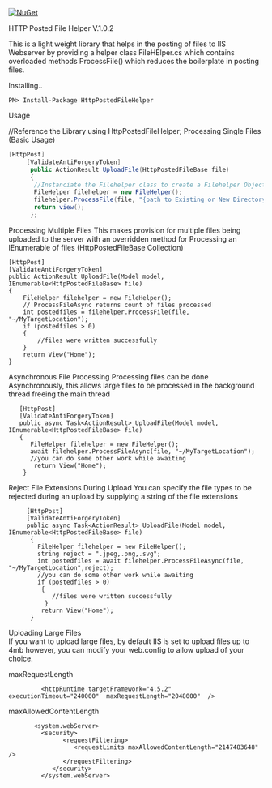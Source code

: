
[![NuGet](https://img.shields.io/nuget/v/Nuget.Core.svg)](https://www.nuget.org/packages/HttpPostedFileHelper/)

HTTP Posted File Helper V.1.0.2

This is a light weight library that helps in the posting of files to IIS Webserver by providing a helper class FileHElper.cs which contains overloaded methods ProcessFile() which reduces the boilerplate in posting files.

Installing..

    PM> Install-Package HttpPostedFileHelper

Usage

 //Reference the Library
  using HttpPostedFileHelper;
Processing Single Files (Basic Usage)

```c#
[HttpPost]  
     [ValidateAntiForgeryToken] 
      public ActionResult UploadFile(HttpPostedFileBase file)
      {
       //Instanciate the Filehelper class to create a Filehelper Object
       FileHelper filehelper = new FileHelper();
       filehelper.ProcessFile(file, "{path to Existing or New Directory}");
       return view();
      };
```


Processing Multiple Files
This makes provision for multiple files being uploaded to the server with an overridden method for Processing an IEnumerable of files (HttpPostedFileBase Collection)

    [HttpPost]
    [ValidateAntiForgeryToken]
    public ActionResult UploadFile(Model model, IEnumerable<HttpPostedFileBase> file)
    {
        FileHelper filehelper = new FileHelper();
        // ProcessFileAsync returns count of files processed           
        int postedfiles = filehelper.ProcessFile(file, "~/MyTargetLocation");
        if (postedfiles > 0)
        {
            //files were written successfully
        }           
        return View("Home");
    }
Asynchronous File Processing
Processing files can be done Asynchronously, this allows large files to be processed in the background thread freeing the main thread

       [HttpPost]
       [ValidateAntiForgeryToken]
       public async Task<ActionResult> UploadFile(Model model, IEnumerable<HttpPostedFileBase> file)
       {
          FileHelper filehelper = new FileHelper();          
          await filehelper.ProcessFileAsync(file, "~/MyTargetLocation");
          //you can do some other work while awaiting          
           return View("Home");
        }
Reject File Extensions During Upload
You can specify the file types to be rejected during an upload by supplying a string of the file extensions

         [HttpPost]
         [ValidateAntiForgeryToken]
         public async Task<ActionResult> UploadFile(Model model, IEnumerable<HttpPostedFileBase> file)
          {
            FileHelper filehelper = new FileHelper();
            string reject = ".jpeg,.png,.svg";
            int postedfiles = await filehelper.ProcessFileAsync(file, "~/MyTargetLocation",reject);
            //you can do some other work while awaiting   
            if (postedfiles > 0)
             {
                //files were written successfully
              }   
             return View("Home");
          }
          
   
 Uploading Large Files </br>
 If you want to upload large files, by default IIS is set to upload files up to 4mb however, you can modify your web.config to allow
 upload of your choice.
      
  maxRequestLength
       
             <httpRuntime targetFramework="4.5.2" executionTimeout="240000"  maxRequestLength="2048000"  />
             
   maxAllowedContentLength        
          
           <system.webServer>
             <security>
                   <requestFiltering>
                      <requestLimits maxAllowedContentLength="2147483648" />
                   </requestFiltering>
                </security>
             </system.webServer>
    

 
